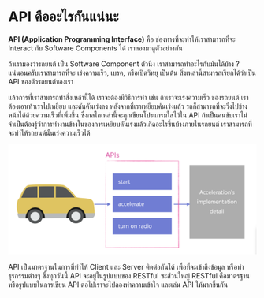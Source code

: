 # API คืออะไรกันแน่นะ

**API (Application Programming Interface)** คือ ช่องทางที่จะทำให้เราสามารถที่จะ Interact กับ Software Components ได้ เราลองมาดูตัวอย่างกัน

ถ้าเรามองว่ารถยนต์ เป็น Software Component ตัวนึง เราสามารถทำอะไรกับมันได้บ้าง ? แน่นอนครับเราสามารถที่จะ เร่งความเร็ว, เบรค, หรือเปิดวิทยุ เป็นต้น สิ่งเหล่านี้สามารถเรียกได้ว่าเป็น API ของตัวรถยนต์ของเรา

แล้วการที่เราสามารถทำสิ่งเหล่านี้ได้ เราจะต้องมีวิธีการทำ เช่น ถ้าเราจะเร่งความเร็ว ของรถยนต์ เราต้องเอาเท้าเราไปเหยียบ และดันคันเร่งลง หลังจากที่เราเหยียบคันเร่งแล้ว รถก็สามารถที่จะวิ่งไปข้างหน้าได้ด้วยความเร็วที่เพิ่มขึ้น
ซึ่งกลไกเหล่านี้จะถูกเขียนโปรแกรมใส่ไว้ใน API
ถ้าเป็นคนขับเราไม่จำเป็นต้องรู้ว่าการทำงานข้างในของการเหยียบคันเร่งแล้วเกิดอะไรขึ้นบ้างภายในรถยนต์ เราสามารถที่จะทำให้รถยนต์นั้นเร่งความเร็วได้

![API Illustration](./images/api-illustration.png)

API เป็นมาตรฐานในการที่ทำให้ Client และ Server ติดต่อกันได้ เพื่อที่จะเข้าถึงข้อมูล หรือทำธุรกรรมต่างๆ
ซึ่งทุกวันนี้ API จะอยู่ในรูปแบบของ RESTful ซะส่วนใหญ่ RESTful คือมาตรฐาน หรือรูปแบบในการเขียน API
ต่อไปเราจะไปลองทำความเข้าใจ และเล่น API ให้มากขึ้นกัน
